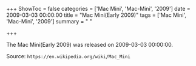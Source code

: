 +++
ShowToc = false
categories = ['Mac Mini', 'Mac-Mini', '2009']
date = 2009-03-03 00:00:00
title = "Mac Mini(Early 2009)"
tags = ['Mac Mini', 'Mac-Mini', '2009']
summary = " "

+++

The Mac Mini(Early 2009) was released on 2009-03-03 00:00:00.

Source: `https://en.wikipedia.org/wiki/Mac_Mini`


